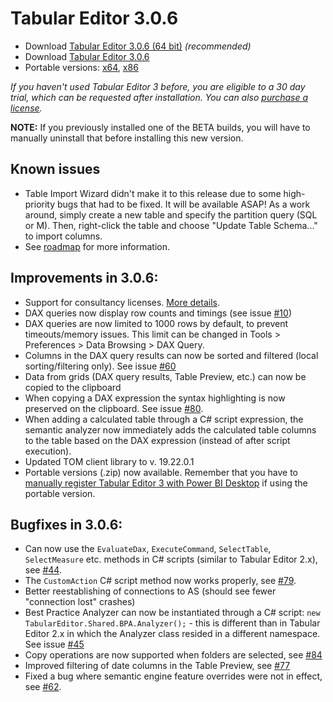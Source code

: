 ﻿# Tabular Editor 3.0.6

- Download [Tabular Editor 3.0.6 (64 bit)](https://cdn.tabulareditor.com/files/TabularEditor.3.0.6.x64.msi) *(recommended)*
- Download [Tabular Editor 3.0.6](https://cdn.tabulareditor.com/files/TabularEditor.3.0.6.x86.msi)
- Portable versions: [x64](https://cdn.tabulareditor.com/files/TabularEditor.3.0.6.x64.zip), [x86](https://cdn.tabulareditor.com/files/TabularEditor.3.0.6.x86.zip)

*If you haven't used Tabular Editor 3 before, you are eligible to a 30 day trial, which can be requested after installation. You can also [purchase a license](https://tabulareditor.com/#licensing).*

**NOTE:** If you previously installed one of the BETA builds, you will have to manually uninstall that before installing this new version.

## Known issues

- Table Import Wizard didn't make it to this release due to some high-priority bugs that had to be fixed. It will be available ASAP! As a work around, simply create a new table and specify the partition query (SQL or M). Then, right-click the table and choose "Update Table Schema..." to import columns.
- See [roadmap](https://github.com/TabularEditor/TabularEditor3/issues/12) for more information.

## Improvements in 3.0.6:

- Support for consultancy licenses. [More details](https://tabulareditor.com/consultancy-edition/).
- DAX queries now display row counts and timings (see issue [#10](https://github.com/TabularEditor/TabularEditor3/issues/10))
- DAX queries are now limited to 1000 rows by default, to prevent timeouts/memory issues. This limit can be changed in Tools > Preferences > Data Browsing > DAX Query.
- Columns in the DAX query results can now be sorted and filtered (local sorting/filtering only). See issue [#60](https://github.com/TabularEditor/TabularEditor3/issues/60)
- Data from grids (DAX query results, Table Preview, etc.) can now be copied to the clipboard
- When copying a DAX expression the syntax highlighting is now preserved on the clipboard. See issue [#80](https://github.com/TabularEditor/TabularEditor3/issues/80).
- When adding a calculated table through a C# script expression, the semantic analyzer now immediately adds the calculated table columns to the table based on the DAX expression (instead of after script execution).
- Updated TOM client library to v. 19.22.0.1
- Portable versions (.zip) now available. Remember that you have to [manually register Tabular Editor 3 with Power BI Desktop](https://docs.microsoft.com/en-us/power-bi/transform-model/desktop-external-tools#registering-external-tools) if using the portable version.

## Bugfixes in 3.0.6:

- Can now use the `EvaluateDax`, `ExecuteCommand`, `SelectTable`, `SelectMeasure` etc. methods in C# scripts (similar to Tabular Editor 2.x), see [#44](https://github.com/TabularEditor/TabularEditor3/issues/44).
- The `CustomAction` C# script method now works properly, see [#79](https://github.com/TabularEditor/TabularEditor3/issues/79).
- Better reestablishing of connections to AS (should see fewer "connection lost" crashes)
- Best Practice Analyzer can now be instantiated through a C# script: `new TabularEditor.Shared.BPA.Analyzer();` - this is different than in Tabular Editor 2.x in which the Analyzer class resided in a different namespace. See issue [#45](https://github.com/TabularEditor/TabularEditor3/issues/45)
- Copy operations are now supported when folders are selected, see [#84](https://github.com/TabularEditor/TabularEditor3/issues/84)
- Improved filtering of date columns in the Table Preview, see [#77](https://github.com/TabularEditor/TabularEditor3/issues/77)
- Fixed a bug where semantic engine feature overrides were not in effect, see [#62](https://github.com/TabularEditor/TabularEditor3/issues/62).
